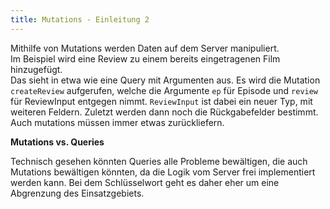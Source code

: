 ```yaml
---
title: Mutations - Einleitung 2
---
```


Mithilfe von Mutations werden Daten auf dem Server manipuliert.<br>
Im Beispiel wird eine Review zu einem bereits eingetragenen Film hinzugefügt.<br>
Das sieht in etwa wie eine Query mit Argumenten aus. Es wird die Mutation `createReview` aufgerufen, welche die Argumente `ep` für Episode und `review` für ReviewInput entgegen nimmt. `ReviewInput` ist dabei ein neuer Typ, mit weiteren Feldern. Zuletzt werden dann noch die Rückgabefelder bestimmt. Auch mutations müssen immer etwas zurückliefern.

<div class="callout secondary"><i class="fa fa-info-circle" aria-hidden="true">
</i> <strong>Mutations vs. Queries</strong>

Technisch gesehen könnten Queries alle Probleme bewältigen, die auch Mutations bewältigen könnten, da die Logik vom Server frei implementiert werden kann. Bei dem Schlüsselwort geht es daher eher um eine Abgrenzung des Einsatzgebiets.

</div>
